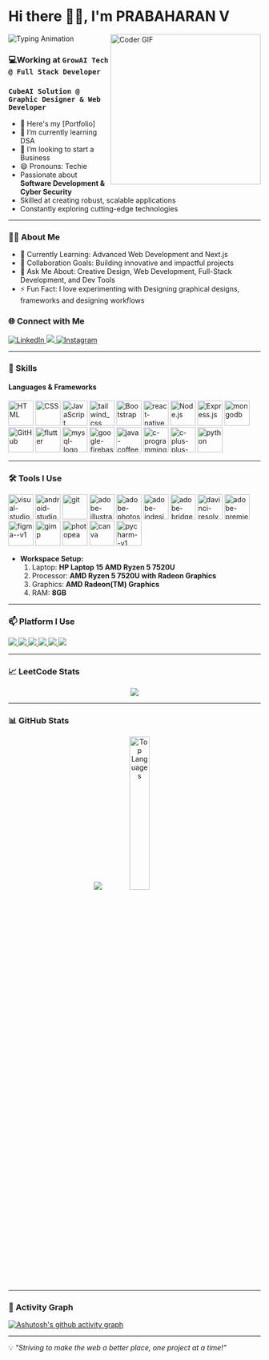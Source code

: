 # Hi there 👋🏻, I'm **PRABAHARAN V**

![Typing
Animation](https://readme-typing-svg.demolab.com/?lines=Entrepreneur;Graphic+Designer;Software+Developer;Full+Stack+Developer;Web+Developer+Designer&font=Fira%20Code&center=true&width=500&height=28&color=00bcd4&vCenter=true&size=28)
<img align="right" src="https://media1.giphy.com/media/v1.Y2lkPTc5MGI3NjExdWtnZzh2ampmN2ZwOWRqa3RzdmE5YTJ0emwxem5kZTlnbzBjaW1raCZlcD12MV9pbnRlcm5hbF9naWZfYnlfaWQmY3Q9Zw/jBOOXxSJfG8kqMxT11/giphy.gif" alt="Coder GIF" width="300"/>                                                                         
### 💻Working at `GrowAI Tech @ Full Stack Developer`
###  `CubeAI Solution @ Graphic Designer & Web Developer`


- 🔭 Here's my [Portfolio]
- 🌱 I’m currently learning DSA
- 👯 I’m looking to start a Business
- 😄 Pronouns: Techie
- Passionate about **Software Development & Cyber Security**
- Skilled at creating robust, scalable applications
- Constantly exploring cutting-edge technologies

---
### 👨‍💻 About Me
- 🌱 Currently Learning: Advanced Web Development and Next.js
- 👯 Collaboration Goals: Building innovative and impactful projects
- 💬 Ask Me About: Creative Design, Web Development, Full-Stack Development, and Dev Tools
- ⚡ Fun Fact: I love experimenting with Designing graphical designs, frameworks and designing workflows

### 🌐 Connect with Me
<p align="left">
  
<!-- LinkdIn -->
<a href="https://www.linkedin.com/in/prabaharan-v/" target="LinkdIn">
<img
src="https://img.shields.io/badge/LinkedIn-blue?style=for-the-badge&logo=linkedin&logoColor=white" alt="LinkedIn" />
</a>

  <!-- Gmail -->
<a href="prabaharanvarutharaj@gmail.com" target="Gmail">
<img
src="https://img.shields.io/badge/Gmail-D14836?style=for-the-badge&logo=gmail&logoColor=white" />
</a>

  <!-- Instagram -->
<a href="https://www.instagram.com/unicprabhaa_29?igsh=eGJtN3Y4YjIzeGp5" target="Instagram">
<img src="https://img.shields.io/badge/Instagram-E4405F?style=for-the-badge&logo=instagram&logoColor=white" alt="Instagram" />
</a>

<!-- <a href="https://www.youtube.com/@codebyabi" target="_blank">
<img
src="https://img.shields.io/badge/YouTube-FF0000?style=for-the-badge&logo=youtube&logoCo
lor=white" alt="YouTube" /> 
</a>-->
</p>

---

### 🚀  Skills
#### **Languages & Frameworks**
<p align="left">
<img width="50" height="50" src="https://img.icons8.com/color/48/000000/html-5.png" alt="HTML" title="HTML" />
<img width="50" height="50" src="https://img.icons8.com/color/48/000000/css3.png" alt="CSS" title="CSS" />
<img width="50" height="50" src="https://img.icons8.com/color/48/000000/javascript.png" alt="JavaScript" title="JavaScript" />
<img width="50" height="50" src="https://img.icons8.com/fluency/48/tailwind_css.png" alt="tailwind_css"/>
<img width="50" height="50" src="https://img.icons8.com/color/48/000000/bootstrap.png" alt="Bootstrap" title="Bootstrap" />
<img width="50" height="50" src="https://img.icons8.com/color/48/react-native.png" alt="react-native"/>
<img width="50" height="50" src="https://img.icons8.com/color/48/000000/nodejs.png" alt="Node.js" title="Node.js" />
<img width="50" height="50" src="https://img.icons8.com/ios/50/express-js.png" alt="Express.js" title="Express.js" />
<img width="50" height="50" src="https://img.icons8.com/color/48/mongodb.png" alt="mongodb"/>
<!-- <img width="50" height="50" src="https://img.icons8.com/color/48/nextjs.png" alt="Next.js" title="Next.js" />-->
<img width="50" height="50" src="https://img.icons8.com/color/48/000000/github.png" alt="GitHub" title="GitHub" /> 
<img width="50" height="50" src="https://img.icons8.com/color/48/flutter.png" alt="flutter"/>
<img width="50" height="50" src="https://img.icons8.com/fluency/48/mysql-logo.png" alt="mysql-logo"/>
<img width="50" height="50" src="https://img.icons8.com/color/48/google-firebase-console.png" alt="google-firebase-console"/>
<img width="50" height="50" src="https://img.icons8.com/color/48/java-coffee-cup-logo--v1.png" alt="java-coffee-cup-logo--v1"/>
<img width="50" height="50" src="https://img.icons8.com/fluency/48/c-programming.png" alt="c-programming"/>
<img width="50" height="50" src="https://img.icons8.com/color/48/c-plus-plus-logo.png" alt="c-plus-plus-logo"/>
<img width="50" height="50" src="https://img.icons8.com/fluency/48/python.png" alt="python"/>
</p>

---

### 🛠️ Tools I Use
<p align="left">
<img width="50" height="50" src="https://img.icons8.com/fluency/48/visual-studio-code-2019.png" alt="visual-studio-code-2019"/>
<img width="50" height="50" src="https://img.icons8.com/color/48/android-studio--v2.png" alt="android-studio--v2"/>
<img width="50" height="50" src="https://img.icons8.com/color/48/git.png" alt="git"/>
<img width="50" height="50" src="https://img.icons8.com/color/48/adobe-illustrator--v1.png" alt="adobe-illustrator--v1"/>
<img width="50" height="50" src="https://img.icons8.com/color/48/adobe-photoshop--v1.png" alt="adobe-photoshop--v1"/>
<img width="50" height="50" src="https://img.icons8.com/color/48/adobe-indesign--v1.png" alt="adobe-indesign--v1"/>
<img width="50" height="50" src="https://img.icons8.com/color/48/adobe-bridge--v1.png" alt="adobe-bridge--v1"/>
<img width="50" height="50" src="https://img.icons8.com/color/48/davinci-resolve.png" alt="davinci-resolve"/>
<img width="50" height="50" src="https://img.icons8.com/color/48/adobe-premiere-pro.png" alt="adobe-premiere-pro"/>
<img width="50" height="50" src="https://img.icons8.com/color/48/figma--v1.png" alt="figma--v1"/>
<img width="50" height="50" src="https://img.icons8.com/fluency/50/gimp.png" alt="gimp"/>
<img width="50" height="50" src="https://img.icons8.com/color/48/photopea.png" alt="photopea"/>
<img width="50" height="50" src="https://img.icons8.com/fluency/50/canva.png" alt="canva"/>
<img width="50" height="50" src="https://img.icons8.com/color/48/pycharm--v1.png" alt="pycharm--v1"/>

- **Workspace Setup:**<br>
   1. Laptop: **HP Laptop 15 AMD Ryzen 5 7520U** <br>
   2. Processor: **AMD Ryzen 5 7520U with Radeon Graphics** <br>
   3. Graphics: **AMD Radeon(TM) Graphics** <br>
   4. RAM: **8GB** <br>
   </p>
 
 ---
 
### 📫 Platform I Use
<p align="left">
  
<!-- LeetCode -->
<a href="http://leetcode.com/u/prabaharanvarutharaj/" target="LeetCode">
<img src="https://img.shields.io/badge/-LeetCode-FFA116?style=for-the-badge&logo=LeetCode&logoColor=black" />
</a>

  <!-- HackerRank -->
<a href="https://www.hackerrank.com/profile/prabaharanvarut1" target="HackerRank">
<img src="https://img.shields.io/badge/-Hackerrank-2EC866?style=for-the-badge&logo=HackerRank&logoColor=white" />
</a>
  
  <!-- HackerEarth -->
<a href="https://www.hackerearth.com/@prabaharanvarutharaj/" target="HackerEarth">
<img src="https://img.shields.io/badge/HackerEarth-%232C3454.svg?&style=for-the-badge&logo=HackerEarth&logoColor=Blue" />
</a>
  
  <!-- StackOverFlow -->
<a href="https://stackoverflow.com/users/29413615/prabaharan-v" target="StackOverFlow">
<img src="https://img.shields.io/badge/Stack_Overflow-FE7A16?style=for-the-badge&logo=stack-overflow&logoColor=white" />
</a>
  
  <!-- CodeChef -->
<a href="https://www.codechef.com/users/prabaharan_29" target="CodeChef">
<img src="https://img.shields.io/badge/-CodeChef-FFA116?style=for-the-badge&logo=CodeChef&logoColor=black" />
</a>

  <!-- GeeksForGeeks -->
<a href="https://www.geeksforgeeks.org/user/prabaharanvh2v8/" target="GeeksForGeeks">
<img src="https://img.shields.io/badge/-GeeksForGeeks-2EC866?style=for-the-badge&logo=GeeksForGeeks&logoColor=black" />
</a>

</p>

---
### 📈 LeetCode Stats
<p align="center">
<img src="https://leetcard.jacoblin.cool/prabaharanvarutharaj?theme=nord&font=Montserrat%20Alternates" />
</p>

---

### 📊 GitHub Stats
<p align="center">
<img src="https://github-readme-stats.vercel.app/api?username=Prabaharan-varutharaj&show_icons=true&theme=radical" />
<img width="28%" src="https://github-readme-stats.vercel.app/api/top-langs/?username=Mohank7&theme=blue-green"  alt="Top Languages" />
</p>

---

### 🌟 Activity Graph
[![Ashutosh's github activity graph](https://github-readme-activity-graph.vercel.app/graph?username=Prabaharan-varutharaj&bg_color=050505&color=ffffff&line=4c9e61&point=ffffff&area=true&hide_border=true)](https://github.com/ashutosh00710/github-readme-activity-graph)

---

💡 *"Striving to make the web a better place, one project at a time!"*
